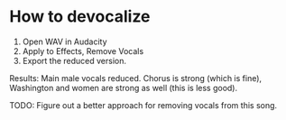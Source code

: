 
# How to devocalize


1. Open WAV in Audacity
2. Apply to Effects, Remove Vocals
3. Export the reduced version.


Results: Main male vocals reduced.  Chorus is strong (which is fine), Washington and women are strong as well (this is less good).

TODO: Figure out a better approach for removing vocals from this song.

